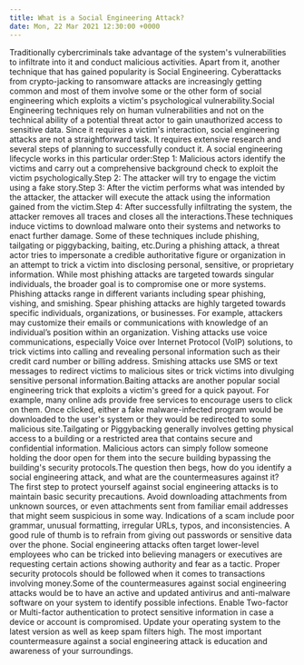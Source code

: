 ```yaml
---
title: What is a Social Engineering Attack?
date: Mon, 22 Mar 2021 12:30:00 +0000
---
```

Traditionally cybercriminals take advantage of the system's vulnerabilities to infiltrate into it and conduct malicious activities. Apart from it, another technique that has gained popularity is Social Engineering. Cyberattacks from crypto-jacking to ransomware attacks are increasingly getting common and most of them involve some or the other form of social engineering which exploits a victim's psychological vulnerability.Social Engineering techniques rely on human vulnerabilities and not on the technical ability of a potential threat actor to gain unauthorized access to sensitive data. Since it requires a victim's interaction, social engineering attacks are not a straightforward task. It requires extensive research and several steps of planning to successfully conduct it. A social engineering lifecycle works in this particular order:Step 1: Malicious actors identify the victims and carry out a comprehensive background check to exploit the victim psychologically.Step 2: The attacker will try to engage the victim using a fake story.Step 3: After the victim performs what was intended by the attacker, the attacker will execute the attack using the information gained from the victim.Step 4: After successfully infiltrating the system, the attacker removes all traces and closes all the interactions.These techniques induce victims to download malware onto their systems and networks to enact further damage. Some of these techniques include phishing, tailgating or piggybacking, baiting, etc.During a phishing attack, a threat actor tries to impersonate a credible authoritative figure or organization in an attempt to trick a victim into disclosing personal, sensitive, or proprietary information. While most phishing attacks are targeted towards singular individuals, the broader goal is to compromise one or more systems. Phishing attacks range in different variants including spear phishing, vishing, and smishing. Spear phishing attacks are highly targeted towards specific individuals, organizations, or businesses. For example, attackers may customize their emails or communications with knowledge of an individual’s position within an organization. Vishing attacks use voice communications, especially Voice over Internet Protocol (VoIP) solutions, to trick victims into calling and revealing personal information such as their credit card number or billing address. Smishing attacks use SMS or text messages to redirect victims to malicious sites or trick victims into divulging sensitive personal information.Baiting attacks are another popular social engineering trick that exploits a victim's greed for a quick payout. For example, many online ads provide free services to encourage users to click on them. Once clicked, either a fake malware-infected program would be downloaded to the user's system or they would be redirected to some malicious site.Tailgating or Piggybacking generally involves getting physical access to a building or a restricted area that contains secure and confidential information. Malicious actors can simply follow someone holding the door open for them into the secure building bypassing the building's security protocols.The question then begs, how do you identify a social engineering attack, and what are the countermeasures against it? The first step to protect yourself against social engineering attacks is to maintain basic security precautions. Avoid downloading attachments from unknown sources, or even attachments sent from familiar email addresses that might seem suspicious in some way. Indications of a scam include poor grammar, unusual formatting, irregular URLs, typos, and inconsistencies. A good rule of thumb is to refrain from giving out passwords or sensitive data over the phone. Social engineering attacks often target lower-level employees who can be tricked into believing managers or executives are requesting certain actions showing authority and fear as a tactic. Proper security protocols should be followed when it comes to transactions involving money.Some of the countermeasures against social engineering attacks would be to have an active and updated antivirus and anti-malware software on your system to identify possible infections. Enable Two-factor or Multi-factor authentication to protect sensitive information in case a device or account is compromised. Update your operating system to the latest version as well as keep spam filters high. The most important countermeasure against a social engineering attack is education and awareness of your surroundings.
